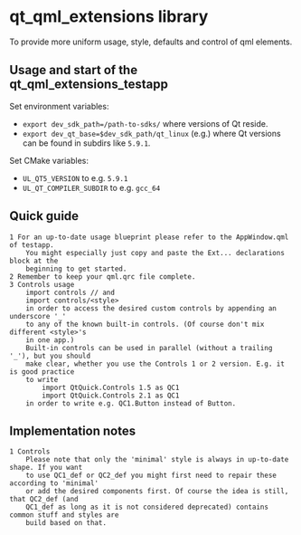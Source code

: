 # qt_qml_extensions library

To provide more uniform usage, style, defaults and control of
qml elements.

## Usage and start of the qt_qml_extensions_testapp

Set environment variables:
* `export dev_sdk_path=/path-to-sdks/` where versions of Qt reside.
* `export dev_qt_base=$dev_sdk_path/qt_linux` (e.g.) where Qt versions
  can be found in subdirs like `5.9.1`.

Set CMake variables:
* `UL_QT5_VERSION` to e.g. `5.9.1`
* `UL_QT_COMPILER_SUBDIR` to e.g. `gcc_64`

## Quick guide

    1 For an up-to-date usage blueprint please refer to the AppWindow.qml of testapp.
        You might especially just copy and paste the Ext... declarations block at the
        beginning to get started.
    2 Remember to keep your qml.qrc file complete.
    3 Controls usage
        import controls // and
        import controls/<style>
        in order to access the desired custom controls by appending an underscore '_'
        to any of the known built-in controls. (Of course don't mix different <style>'s
        in one app.)
        Built-in controls can be used in parallel (without a trailing '_'), but you should
        make clear, whether you use the Controls 1 or 2 version. E.g. it is good practice
        to write
            import QtQuick.Controls 1.5 as QC1
            import QtQuick.Controls 2.1 as QC1
        in order to write e.g. QC1.Button instead of Button.

## Implementation notes

    1 Controls
        Please note that only the 'minimal' style is always in up-to-date shape. If you want
        to use QC1_def or QC2_def you might first need to repair these according to 'minimal'
        or add the desired components first. Of course the idea is still, that QC2_def (and
        QC1_def as long as it is not considered deprecated) contains common stuff and styles are
        build based on that.
        